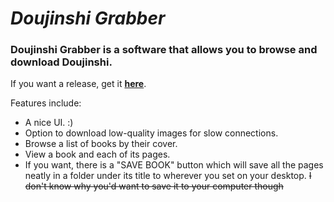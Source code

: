 # *Doujinshi Grabber*
### Doujinshi Grabber is a software that allows you to browse and download Doujinshi.
If you want a release, get it [**here**](https://stoozey.itch.io/doujinshi-grabber).

Features include:
+ A nice UI. :)
+ Option to download low-quality images for slow connections.
+ Browse a list of books by their cover.
+ View a book and each of its pages.
+ If you want, there is  a "SAVE BOOK" button which will save all the pages neatly in a folder under its title to wherever you set on your desktop. ~~I don't know why you'd want to save it to your computer though~~

